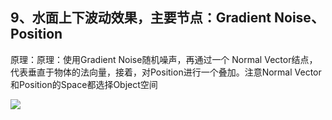 ## 9、水面上下波动效果，主要节点：Gradient Noise、Position
原理：原理：使用Gradient Noise随机噪声，再通过一个 Normal Vector结点，代表垂直于物体的法向量，接着，对Position进行一个叠加。注意Normal Vector和Position的Space都选择Object空间

![](20200821090243176.gif)